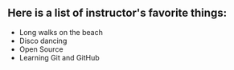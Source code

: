 ## Here is a list of instructor's favorite things:
- Long walks on the beach
- Disco dancing
- Open Source
- Learning Git and GitHub 


